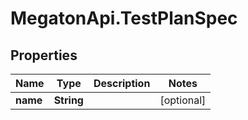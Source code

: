 # MegatonApi.TestPlanSpec

## Properties
Name | Type | Description | Notes
------------ | ------------- | ------------- | -------------
**name** | **String** |  | [optional] 


